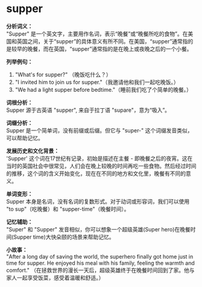 # supper

**分析词义：**  
"Supper" 是一个英文字，主要用作名词，表示“晚餐”或“晚餐所吃的食物”。在美国和英国之间，关于“supper”的具体意义有所不同。在美国，“supper”通常指的是较早的晚餐，而在英国，“supper”通常指的是在晚上或夜晚之后的一个小餐。

  

**列举例句：**

  

1.  "What's for supper?" （晚饭吃什么？）
2.  "I invited him to join us for supper."（我邀请他和我们一起吃晚饭。）
3.  "We had a light supper before bedtime."（睡前我们吃了个简单的晚餐。）

  

**词根分析：**  
Supper 源于古英语 "supper", 来自于拉丁语 "supare"，意为“吸入”。

  

**词缀分析：**  
Supper 是一个简单词，没有前缀或后缀。但它与 "super-" 这个词缀发音类似，可以帮助记忆。

  

**发展历史和文化背景：**  
'Supper' 这个词在17世纪有记录，初始是描述在主餐 - 即晚餐之后的夜宵。这在当时的英国社会中很常见，人们会在晚上较晚的时间再吃一些食物。然后经过时间的推移，这个词的含义开始变化，现在在不同的地方和文化里，晚餐有不同的意义。

  

**单词变形：**  
Supper 本身是名词，没有名词的复数形式。对于动词或形容词，我们可以使用 "to sup"（吃晚餐）和 "supper-time"（晚餐时间）。

  

**记忆辅助：**  
"Super" 和 "Supper" 发音相似，你可以想象一个超级英雄(Super hero)在晚餐时间(Supper time)大快朵颐的场景来帮助记忆。

  

**小故事：**  
"After a long day of saving the world, the superhero finally got home just in time for supper. He enjoyed his meal with his family, feeling the warmth and comfort." （在拯救世界的漫长一天后，超级英雄终于在晚餐时间回到了家。他与家人一起享受饭菜，感受着温暖和舒适。）
